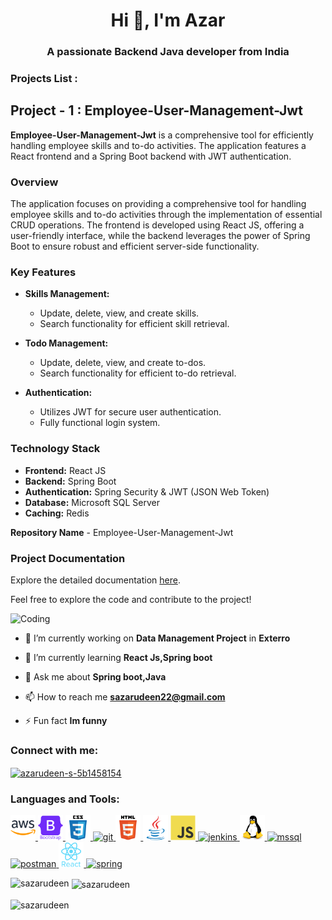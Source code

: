 
<h1 align="center">Hi 👋, I'm Azar</h1>
<h3 align="center">A passionate Backend Java developer from India</h3>

### Projects List : 

## Project - 1 : Employee-User-Management-Jwt

**Employee-User-Management-Jwt** is a comprehensive tool for efficiently handling employee skills and to-do activities. The application features a React frontend and a Spring Boot backend with JWT authentication.

### Overview

The application focuses on providing a comprehensive tool for handling employee skills and to-do activities through the implementation of essential CRUD operations. The frontend is developed using React JS, offering a user-friendly interface, while the backend leverages the power of Spring Boot to ensure robust and efficient server-side functionality.

### Key Features

- **Skills Management:**
  - Update, delete, view, and create skills.
  - Search functionality for efficient skill retrieval.

- **Todo Management:**
  - Update, delete, view, and create to-dos.
  - Search functionality for efficient to-do retrieval.

- **Authentication:**
  - Utilizes JWT for secure user authentication.
  - Fully functional login system.

### Technology Stack

- **Frontend:** React JS
- **Backend:** Spring Boot
- **Authentication:** Spring Security & JWT (JSON Web Token)
- **Database:** Microsoft SQL Server
- **Caching:** Redis

**Repository Name**  - Employee-User-Management-Jwt

### Project Documentation

Explore the detailed documentation [here](https://docs.google.com/document/d/1RUgL3yXdoaMjxsvjnqee-93-7xZOCJd0J2PuZ-lQIr0/edit).
  
Feel free to explore the code and contribute to the project!

<p align="left"> <img src="https://cdn.dribbble.com/users/1162077/screenshots/3848914/programmer.gif" width="400" alt="Coding" /> </p>

- 🔭 I’m currently working on **Data Management Project** in **Exterro**

- 🌱 I’m currently learning **React Js,Spring boot**

- 💬 Ask me about **Spring boot,Java**

- 📫 How to reach me **sazarudeen22@gmail.com**

- ⚡ Fun fact **Im funny**

<h3 align="left">Connect with me:</h3>
<p align="left">
<a href="https://linkedin.com/in/sazarudeen" target="blank"><img align="center" src="https://raw.githubusercontent.com/rahuldkjain/github-profile-readme-generator/master/src/images/icons/Social/linked-in-alt.svg" alt="azarudeen-s-5b1458154" height="30" width="40" /></a>
</p>

<h3 align="left">Languages and Tools:</h3>
<p align="left"> <a href="https://aws.amazon.com" target="_blank" rel="noreferrer"> <img src="https://raw.githubusercontent.com/devicons/devicon/master/icons/amazonwebservices/amazonwebservices-original-wordmark.svg" alt="aws" width="40" height="40"/> </a> <a href="https://getbootstrap.com" target="_blank" rel="noreferrer"> <img src="https://raw.githubusercontent.com/devicons/devicon/master/icons/bootstrap/bootstrap-plain-wordmark.svg" alt="bootstrap" width="40" height="40"/> </a> <a href="https://www.w3schools.com/css/" target="_blank" rel="noreferrer"> <img src="https://raw.githubusercontent.com/devicons/devicon/master/icons/css3/css3-original-wordmark.svg" alt="css3" width="40" height="40"/> </a> <a href="https://git-scm.com/" target="_blank" rel="noreferrer"> <img src="https://www.vectorlogo.zone/logos/git-scm/git-scm-icon.svg" alt="git" width="40" height="40"/> </a> <a href="https://www.w3.org/html/" target="_blank" rel="noreferrer"> <img src="https://raw.githubusercontent.com/devicons/devicon/master/icons/html5/html5-original-wordmark.svg" alt="html5" width="40" height="40"/> </a> <a href="https://www.java.com" target="_blank" rel="noreferrer"> <img src="https://raw.githubusercontent.com/devicons/devicon/master/icons/java/java-original.svg" alt="java" width="40" height="40"/> </a> <a href="https://developer.mozilla.org/en-US/docs/Web/JavaScript" target="_blank" rel="noreferrer"> <img src="https://raw.githubusercontent.com/devicons/devicon/master/icons/javascript/javascript-original.svg" alt="javascript" width="40" height="40"/> </a> <a href="https://www.jenkins.io" target="_blank" rel="noreferrer"> <img src="https://www.vectorlogo.zone/logos/jenkins/jenkins-icon.svg" alt="jenkins" width="40" height="40"/> </a> <a href="https://www.linux.org/" target="_blank" rel="noreferrer"> <img src="https://raw.githubusercontent.com/devicons/devicon/master/icons/linux/linux-original.svg" alt="linux" width="40" height="40"/> </a> <a href="https://www.microsoft.com/en-us/sql-server" target="_blank" rel="noreferrer"> <img src="https://www.svgrepo.com/show/303229/microsoft-sql-server-logo.svg" alt="mssql" width="40" height="40"/> </a> <a href="https://postman.com" target="_blank" rel="noreferrer"> <img src="https://www.vectorlogo.zone/logos/getpostman/getpostman-icon.svg" alt="postman" width="40" height="40"/> </a> <a href="https://reactjs.org/" target="_blank" rel="noreferrer"> <img src="https://raw.githubusercontent.com/devicons/devicon/master/icons/react/react-original-wordmark.svg" alt="react" width="40" height="40"/> </a> <a href="https://spring.io/" target="_blank" rel="noreferrer"> <img src="https://www.vectorlogo.zone/logos/springio/springio-icon.svg" alt="spring" width="40" height="40"/> </a> </p>

<p><img align="left" src="https://github-readme-stats.vercel.app/api/top-langs?username=sazarudeen&show_icons=true&locale=en&layout=compact" alt="sazarudeen" /></p>

<p>&nbsp;<img align="center" src="https://github-readme-stats.vercel.app/api?username=sazarudeen&show_icons=true&locale=en" alt="sazarudeen" /></p>

<p><img align="center" src="https://github-readme-streak-stats.herokuapp.com/?user=sazarudeen&" alt="sazarudeen" /></p>
